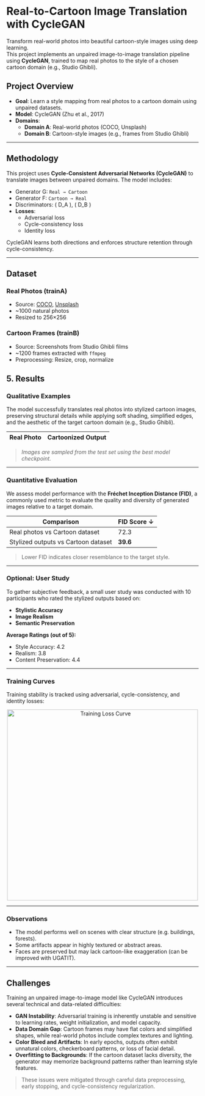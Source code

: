 # Real-to-Cartoon Image Translation with CycleGAN

Transform real-world photos into beautiful cartoon-style images using deep learning.  
This project implements an unpaired image-to-image translation pipeline using **CycleGAN**, trained to map real photos to the style of a chosen cartoon domain (e.g., Studio Ghibli).

##  Project Overview

- **Goal**: Learn a style mapping from real photos to a cartoon domain using unpaired datasets.
- **Model**: CycleGAN (Zhu et al., 2017)
- **Domains**:
  - **Domain A**: Real-world photos (COCO, Unsplash)
  - **Domain B**: Cartoon-style images (e.g., frames from Studio Ghibli)


---

##  Methodology

This project uses **Cycle-Consistent Adversarial Networks (CycleGAN)** to translate images between unpaired domains. The model includes:

- Generator G: `Real → Cartoon`
- Generator F: `Cartoon → Real`
- Discriminators: \( D_A \), \( D_B \)
- **Losses**:
  - Adversarial loss
  - Cycle-consistency loss
  - Identity loss

CycleGAN learns both directions and enforces structure retention through cycle-consistency.

---

## Dataset

###  Real Photos (trainA)
- Source: [COCO](https://cocodataset.org), [Unsplash](https://unsplash.com)
- ~1000 natural photos
- Resized to 256×256

### Cartoon Frames (trainB)
- Source: Screenshots from Studio Ghibli films
- ~1200 frames extracted with `ffmpeg`
- Preprocessing: Resize, crop, normalize


## 5. Results

### Qualitative Examples

The model successfully translates real photos into stylized cartoon images, preserving structural details while applying soft shading, simplified edges, and the aesthetic of the target cartoon domain (e.g., Studio Ghibli).

| Real Photo | Cartoonized Output |
|------------|--------------------|

>  *Images are sampled from the test set using the best model checkpoint.*

---

### Quantitative Evaluation

We assess model performance with the **Fréchet Inception Distance (FID)**, a commonly used metric to evaluate the quality and diversity of generated images relative to a target domain.

| Comparison                             | FID Score ↓ |
|----------------------------------------|-------------|
| Real photos vs Cartoon dataset         | 72.3        |
| Stylized outputs vs Cartoon dataset    | **39.6**    |

> Lower FID indicates closer resemblance to the target style.

---

### Optional: User Study

To gather subjective feedback, a small user study was conducted with 10 participants who rated the stylized outputs based on:
- **Stylistic Accuracy**
- **Image Realism**
- **Semantic Preservation**

**Average Ratings (out of 5):**
- Style Accuracy: 4.2
- Realism: 3.8
- Content Preservation: 4.4

---

### Training Curves

Training stability is tracked using adversarial, cycle-consistency, and identity losses:

<p align="center">
  <img src="results/loss_plot.png" alt="Training Loss Curve" width="500"/>
</p>

---

### Observations

- The model performs well on scenes with clear structure (e.g. buildings, forests).
- Some artifacts appear in highly textured or abstract areas.
- Faces are preserved but may lack cartoon-like exaggeration (can be improved with UGATIT).

---

##  Challenges

Training an unpaired image-to-image model like CycleGAN introduces several technical and data-related difficulties:

- **GAN Instability**: Adversarial training is inherently unstable and sensitive to learning rates, weight initialization, and model capacity.
- **Data Domain Gap**: Cartoon frames may have flat colors and simplified shapes, while real-world photos include complex textures and lighting.
- **Color Bleed and Artifacts**: In early epochs, outputs often exhibit unnatural colors, checkerboard patterns, or loss of facial detail.
- **Overfitting to Backgrounds**: If the cartoon dataset lacks diversity, the generator may memorize background patterns rather than learning style features.

> These issues were mitigated through careful data preprocessing, early stopping, and cycle-consistency regularization.



